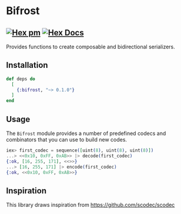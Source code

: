 # Bifrost

## [![Hex pm](http://img.shields.io/hexpm/v/bifrost.svg?style=flat)](https://hex.pm/packages/bifrost) [![Hex Docs](https://img.shields.io/badge/hex-docs-9768d1.svg)](https://hexdocs.pm/bifrost)

<!-- MDOC !-->

Provides functions to create composable and bidirectional serializers.

## Installation

```elixir
def deps do
  [
    {:bifrost, "~> 0.1.0"}
  ]
end
```

## Usage

The `Bifrost` module provides a number of predefined codecs and combinators that you can use to build new codes.
```elixir
iex> first_codec = sequence([uint(8), uint(8), uint(8)])
...> <<0x10, 0xFF, 0xAB>> |> decode(first_codec)
{:ok, [16, 255, 171], <<>>}
...> [16, 255, 171] |> encode(first_codec)
{:ok, <<0x10, 0xFF, 0xAB>>}
```

## Inspiration

This library draws inspiration from https://github.com/scodec/scodec